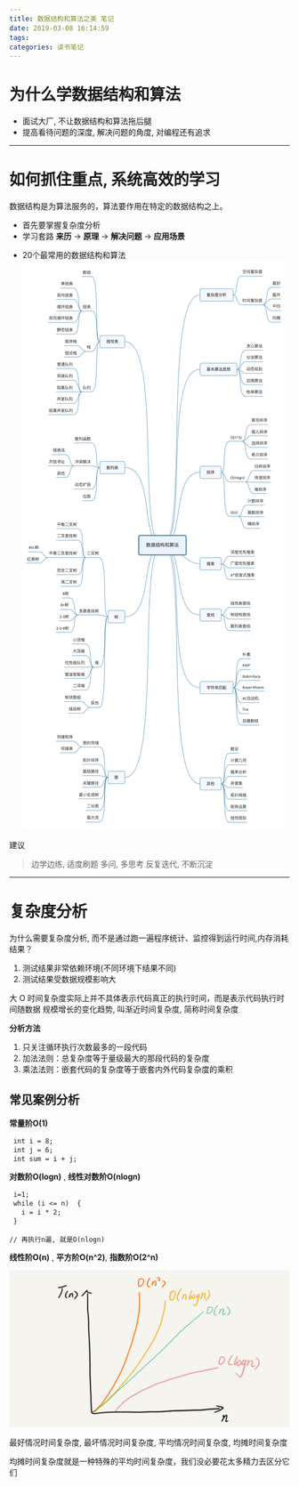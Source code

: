 ```yaml
---
title: 数据结构和算法之美 笔记
date: 2019-03-08 16:14:59
tags:
categories: 读书笔记
---
```


# 为什么学数据结构和算法

- 面试大厂, 不让数据结构和算法拖后腿
- 提高看待问题的深度, 解决问题的角度, 对编程还有追求

-----
# 如何抓住重点, 系统高效的学习
数据结构是为算法服务的，算法要作用在特定的数据结构之上。
+ 首先要掌握复杂度分析
+ 学习套路 __来历__ -> __原理__ -> __解决问题__ -> __应用场景__
<!-- more -->
+ 20个最常用的数据结构和算法
![](数据结构和算法之美-笔记/1.jpg)

建议
> 边学边练, 适度刷题
> 多问, 多思考
> 反复迭代, 不断沉淀

-----
# 复杂度分析
为什么需要复杂度分析, 而不是通过跑一遍程序统计、监控得到运行时间,内存消耗结果？
1. 测试结果非常依赖环境(不同环境下结果不同)
2. 测试结果受数据规模影响大

大 O 时间复杂度实际上并不具体表示代码真正的执行时间，而是表示代码执行时间随数据 
规模增长的变化趋势, 叫渐近时间复杂度, 简称时间复杂度

__分析方法__
1. 只关注循环执行次数最多的一段代码
2. 加法法则：总复杂度等于量级最大的那段代码的复杂度
3. 乘法法则：嵌套代码的复杂度等于嵌套内外代码复杂度的乘积

## 常见案例分析
__常量阶O(1)__
```
 int i = 8;
 int j = 6;
 int sum = i + j;
```

__对数阶O(logn)__ , __线性对数阶O(nlogn)__
```
 i=1;
 while (i <= n)  {
   i = i * 2;
 }
 
// 再执行n遍, 就是O(nlogn)
```

__线性阶O(n)__ , __平方阶O(n^2)__, __指数阶O(2^n)__

![](数据结构和算法之美-笔记/2.jpg)


最好情况时间复杂度, 最坏情况时间复杂度, 平均情况时间复杂度, 均摊时间复杂度

均摊时间复杂度就是一种特殊的平均时间复杂度，我们没必要花太多精力去区分它们

